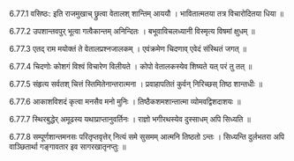 6.77.1
वसिष्ठः:
इति राजमुखाच् छ्रुत्वा वेतालश् शान्तिम् आययौ ।
भावितात्मतया तत्र विचारोदितया धिया ॥


6.77.2
उपशान्तवपुर् भूत्वा गत्वैकान्तम् अनिन्दितः ।
बभूवाविचलध्यानी विस्मृत्य विषमां क्षुधम् ॥


6.77.3
एतद् राम मयोक्तं ते वेतालप्रश्नजालकम् ।
एवंक्रमेण चिदणाव् एवेदं संस्थितं जगत् ॥


6.77.4
चिदणोः कोशगं विश्वं विचारेण विलीयते ।
कोपो वेतालकस्येव शिष्यते यत् परं तु तत् ॥


6.77.5
संहृत्य सर्वतश् चित्तं स्तिमितेनान्तरात्मना ।
प्रवाहापतितं कुर्वन् निरिच्छस् तिष्ठ शान्तधीः ॥


6.77.6
आकाशविशदं कृत्वा मनसैव मनो मुनिः ।
तिष्ठैकशमशान्तात्मा व्योमवद्विशदाशयः ॥


6.77.7
स्थिरबुद्धेर् अमूढस्य यथाप्राप्तानुवर्तिनः ।
राज्ञो भगीरथस्येव दुस्साधम् अपि सिध्यति ॥


6.77.8
सम्पूर्णशान्तमनसः परितृप्तवृत्तेर् नित्यं समे सुसमम् आत्मनि तिष्ठतो ऽन्तः ।
सिध्यन्ति दुर्लभतरा अपि वाञ्छितार्था गङ्गावतार इव सागरखातृनप्तुः ॥

